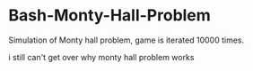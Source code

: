 Bash-Monty-Hall-Problem
=======================

Simulation of Monty hall problem, game is iterated 10000 times.

i still can't get over why   monty hall problem  works

